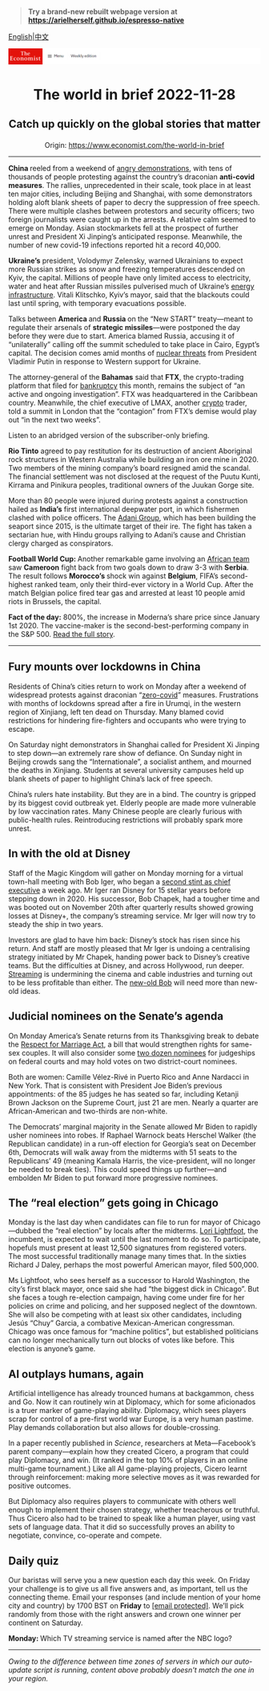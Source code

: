 > **Try a brand-new rebuilt webpage version at https://arielherself.github.io/espresso-native**

[English](https://github.com/arielherself/espresso/blob/main/README.md)|[中文](https://github-com.translate.goog/arielherself/espresso/blob/main/README.md?_x_tr_sl=en&_x_tr_tl=zh-CN&_x_tr_hl=zh-CN&_x_tr_pto=wapp)



![The Economist](menubar.png)

# <p align="center">The world in brief 2022-11-28</p>

## <p align="center">Catch up quickly on the global stories that matter</p>

<p align="center">Origin: <a href="https://www.economist.com/the-world-in-brief">https://www.economist.com/the-world-in-brief</a><hr>

<strong>China </strong>reeled from a weekend of [angry demonstrations](https://www.economist.com/china/2022/11/27/unrest-breaks-out-across-china-as-frustration-at-lockdowns-grows), with tens of thousands of people protesting against the country’s draconian <strong>anti-covid measures</strong>. The rallies, unprecedented in their scale, took place in at least ten major cities, including Beijing and Shanghai, with some demonstrators holding aloft blank sheets of paper to decry the suppression of free speech. There were multiple clashes between protestors and security officers; two foreign journalists were caught up in the arrests. A relative calm seemed to emerge on Monday. Asian stockmarkets fell at the prospect of further unrest and President Xi Jinping’s anticipated response. Meanwhile, the number of new covid-19 infections reported hit a record 40,000.

<strong>Ukraine’s</strong> president, Volodymyr Zelensky, warned Ukrainians to expect more Russian strikes as snow and freezing temperatures descended on Kyiv, the capital. Millions of people have only limited access to electricity, water and heat after Russian missiles pulverised much of Ukraine’s [energy infrastructure](https://www.economist.com/europe/2022/11/23/in-ukraine-living-as-normal-is-an-act-of-defiance). Vitali Klitschko, Kyiv’s mayor, said that the blackouts could last until spring, with temporary evacuations possible. 

Talks between <strong>America </strong>and <strong>Russia </strong>on the “New START” treaty—meant to regulate their arsenals of <strong>strategic missiles</strong>—were postponed the day before they were due to start. America blamed Russia, accusing it of “unilaterally” calling off the summit scheduled to take place in Cairo, Egypt’s capital. The decision comes amid months of [nuclear threats](https://www.economist.com/international/2022/09/29/could-the-war-in-ukraine-go-nuclear) from President Vladimir Putin in response to Western support for Ukraine.

The attorney-general of the <strong>Bahamas</strong> said that <strong>FTX</strong>, the crypto-trading platform that filed for [bankruptcy](https://www.economist.com/briefing/2022/11/17/the-failure-of-ftx-and-sam-bankman-fried-will-leave-deep-scars) this month, remains the subject of “an active and ongoing investigation”. FTX was headquartered in the Caribbean country. Meanwhile, the chief executive of LMAX, another [crypto](https://www.economist.com/leaders/2022/11/17/is-this-the-end-of-crypto) trader, told a summit in London that the “contagion” from FTX’s demise would play out “in the next two weeks”.

Listen to an abridged version of the subscriber-only briefing.

<strong>Rio Tinto</strong> agreed to pay restitution for its destruction of ancient Aboriginal rock structures in Western Australia while building an iron ore mine in 2020. Two members of the mining company’s board resigned amid the scandal. The financial settlement was not disclosed at the request of the Puutu Kunti, Kirrama and Pinikura peoples, traditional owners of the Juukan Gorge site.

More than 80 people were injured during protests against a construction hailed as <strong>India’s</strong> first international deepwater port, in which fishermen clashed with police officers. The [Adani Group](https://www.economist.com/business/2022/05/19/gautam-adani-wants-to-cement-his-grip-on-indias-heavy-industry), which has been building the seaport since 2015, is the ultimate target of their ire. The fight has taken a sectarian hue, with Hindu groups rallying to Adani’s cause and Christian clergy charged as conspirators.

<strong>Football World Cup: </strong>Another remarkable game involving an [African team](https://www.economist.com/middle-east-and-africa/2022/11/24/how-do-budding-african-footballers-make-it-to-the-top) saw <strong>Cameroon</strong> fight back from two goals down to draw 3-3 with <strong>Serbia</strong>. The result follows <strong>Morocco’s </strong>shock win against <strong>Belgium</strong>, FIFA’s second-highest ranked team, only their third-ever victory in a World Cup. After the match Belgian police fired tear gas and arrested at least 10 people amid riots in Brussels, the capital. 

<strong>Fact of the day:</strong> 800%, the increase in Moderna’s share price since January 1st 2020. The vaccine-maker is the second-best-performing company in the S&amp;P 500. [Read the full story](https://www.economist.com/business/2022/11/27/the-new-winners-and-losers-in-business). 

----------

## Fury mounts over lockdowns in China

Residents of China’s cities return to work on Monday after a weekend of widespread protests against draconian “[zero-covid](https://www.economist.com/china/2022/11/17/china-tweaks-its-zero-covid-policy)” measures. Frustrations with months of lockdowns spread after a fire in Urumqi, in the western region of Xinjiang, left ten dead on Thursday. Many blamed covid restrictions for hindering fire-fighters and occupants who were trying to escape. 

On Saturday night demonstrators in Shanghai called for President Xi Jinping to step down—an extremely rare show of defiance. On Sunday night in Beijing crowds sang the “Internationale”, a socialist anthem, and mourned the deaths in Xinjiang. Students at several university campuses held up blank sheets of paper to highlight China’s lack of free speech. 

China’s rulers hate instability. But they are in a bind. The country is gripped by its biggest covid outbreak yet. Elderly people are made more vulnerable by low vaccination rates. Many Chinese people are clearly furious with public-health rules. Reintroducing restrictions will probably spark more unrest.

## In with the old at Disney

Staff of the Magic Kingdom will gather on Monday morning for a virtual town-hall meeting with Bob Iger, who began a [second stint as chief executive](https://www.economist.com/leaders/2022/11/21/disney-brings-back-a-star-of-the-past-but-its-real-problem-is-the-script) a week ago. Mr Iger ran Disney for 15 stellar years before stepping down in 2020. His successor, Bob Chapek, had a tougher time and was booted out on November 20th after quarterly results showed growing losses at Disney+, the company’s streaming service. Mr Iger will now try to steady the ship in two years.

Investors are glad to have him back: Disney’s stock has risen since his return. And staff are mostly pleased that Mr Iger is undoing a centralising strategy initiated by Mr Chapek, handing power back to Disney’s creative teams. But the difficulties at Disney, and across Hollywood, run deeper. [Streaming](https://www.economist.com/business/disney-netflix-apple-is-anyone-winning-the-streaming-wars/21807591) is undermining the cinema and cable industries and turning out to be less profitable than either. The [new-old Bob](https://www.economist.com/business/2022/11/23/what-disney-can-learn-from-elton-john) will need more than new-old ideas.

## Judicial nominees on the Senate’s agenda

On Monday America’s Senate returns from its Thanksgiving break to debate the [Respect for Marriage Act](https://www.nytimes.com/2022/11/16/us/politics/same-sex-marriage-bill-senate.html), a bill that would strengthen rights for same-sex couples. It will also consider some [two dozen nominees](https://www.senate.gov/legislative/LIS/executive_calendar/xcalv.pdf) for judgeships on federal courts and may hold votes on two district-court nominees.

Both are women: Camille Vélez-Rivé in Puerto Rico and Anne Nardacci in New York. That is consistent with President Joe Biden’s previous appointments: of the 85 judges he has seated so far, including Ketanji Brown Jackson on the Supreme Court, just 21 are men. Nearly a quarter are African-American and two-thirds are non-white.

The Democrats’ marginal majority in the Senate allowed Mr Biden to rapidly usher nominees into robes. If Raphael Warnock beats Herschel Walker (the Republican candidate) in a run-off election for Georgia’s seat on December 6th, Democrats will walk away from the midterms with 51 seats to the Republicans’ 49 (meaning Kamala Harris, the vice-president, will no longer be needed to break ties). This could speed things up further—and embolden Mr Biden to put forward more progressive nominees.

## The “real election” gets going in Chicago

Monday is the last day when candidates can file to run for mayor of Chicago—dubbed the “real election” by locals after the midterms. [Lori Lightfoot](https://www.economist.com/democracy-in-america/2019/04/03/lori-lightfoot-becomes-chicagos-first-black-female-mayor), the incumbent, is expected to wait until the last moment to do so. To participate, hopefuls must present at least 12,500 signatures from registered voters. The most successful traditionally manage many times that. In the sixties Richard J Daley, perhaps the most powerful American mayor, filed 500,000.

Ms Lightfoot, who sees herself as a successor to Harold Washington, the city’s first black mayor, once said she had “the biggest dick in Chicago”. But she faces a tough re-election campaign, having come under fire for her policies on crime and policing, and her supposed neglect of the downtown. She will also be competing with at least six other candidates, including Jesús “Chuy” Garcia, a combative Mexican-American congressman. Chicago was once famous for “machine politics”, but established politicians can no longer mechanically turn out blocks of votes like before. This election is anyone’s game. 

## AI outplays humans, again

Artificial intelligence has already trounced humans at backgammon, chess and Go. Now it can routinely win at Diplomacy, which for some aficionados is a truer marker of game-playing ability. Diplomacy, which sees players scrap for control of a pre-first world war Europe, is a very human pastime. Play demands collaboration but also allows for double-crossing.

In a paper recently published in <em>Science</em>, researchers at Meta—Facebook’s parent company—explain how they created Cicero, a program that could play Diplomacy, and win. (It ranked in the top 10% of players in an online multi-game tournament.) Like all AI game-playing projects, Cicero learnt through reinforcement: making more selective moves as it was rewarded for positive outcomes.

But Diplomacy also requires players to communicate with others well enough to implement their chosen strategy, whether treacherous or truthful. Thus Cicero also had to be trained to speak like a human player, using vast sets of language data. That it did so successfully proves an ability to negotiate, convince, co-operate and compete. 

## Daily quiz

Our baristas will serve you a new question each day this week. On Friday your challenge is to give us all five answers and, as important, tell us the connecting theme. Email your responses (and include mention of your home city and country) by 1700 BST on <strong>Friday</strong> to [<span class="__cf_email__" data-cfemail="ebba9e8291ae989b998e989884ab8e888485848682989fc5888486">[email&#160;protected]</span>](https://www.economist.com/cdn-cgi/l/email-protection#4312362a39063033312630302c0326202c2d2c2e2a30376d202c2e). We’ll pick randomly from those with the right answers and crown one winner per continent on Saturday.

<strong>Monday: </strong>Which TV streaming service is named after the NBC logo?

----------

*Owing to the difference between time zones of servers in which our auto-update script is running, content above probably doesn't match the one in your region.*
